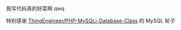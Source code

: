 
我写代码真的好菜啊 qwq

特别感谢 [ThingEngineer/PHP-MySQLi-Database-Class](https://github.com/ThingEngineer/PHP-MySQLi-Database-Class) 的 MySQL 轮子
